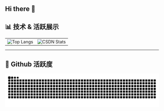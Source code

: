 ## Hi there 👋

<!--
**xiaozong-ai/xiaozong-ai** is a ✨ _special_ ✨ repository because its `README.md` (this file) appears on your GitHub profile.

Here are some ideas to get you started:

- 🔭 I’m currently working on ...
- 🌱 I’m currently learning ...
- 👯 I’m looking to collaborate on ...
- 🤔 I’m looking for help with ...
- 💬 Ask me about ...
- 📫 How to reach me: ...
- 😄 Pronouns: ...
- ⚡ Fun fact: ...
-->
## 📊 技术 & 活跃展示

<table align="center">
  <tr>
    <td align="center">
      <img 
        src="https://github-readme-stats.vercel.app/api/top-langs/?username=xiaozong-ai&hide_progress=false&layout=compact&theme=radical" 
        height="200"
        alt="Top Langs"
      />
    </td>
    <td align="center">
      <img 
        src="https://stats.justsong.cn/api/csdn?id=L__james" 
        height="200"
        alt="CSDN Stats"
      />
    </td>
  </tr>
</table>

---

## 🐍 Github 活跃度

<p align="center">
  <picture>
    <source media="(prefers-color-scheme: dark)" srcset="https://raw.githubusercontent.com/xiaozong-ai/xiaozong-ai/output/github-contribution-grid-snake-dark.svg">
    <source media="(prefers-color-scheme: light)" srcset="https://raw.githubusercontent.com/xiaozong-ai/xiaozong-ai/output/github-contribution-grid-snake.svg">
    <img alt="github contribution grid snake animation" src="https://raw.githubusercontent.com/xiaozong-ai/xiaozong-ai/output/github-contribution-grid-snake.svg">
  </picture>
</p>


